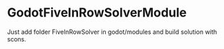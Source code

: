# GodotFiveInRowSolverModule
 Just add folder FiveInRowSolver in godot/modules and build solution with scons.
